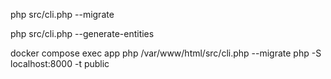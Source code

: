 php src/cli.php --migrate

php src/cli.php --generate-entities

docker compose exec app php /var/www/html/src/cli.php --migrate
php -S localhost:8000 -t public

